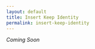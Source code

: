 ```yaml
---
layout: default
title: Insert Keep Identity
permalink: insert-keep-identity
---
```




_Coming Soon_
